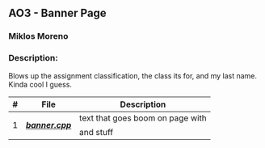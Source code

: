 ## AO3 - Banner Page
### Miklos Moreno
### Description:

Blows up the assignment classification, the class its for, and my last name. 
Kinda cool I guess.


|   #   | File                                                                                                                                              | Description                                     |
| :---: | ------------------------------------------------------------------------------------------------------------------------------------------------- | ----------------------------------------------- |
|   1   | ***<a href="https://github.com/2yep/2143-OOP-Moreno/blob/fbd736a0bb6184fada754e0baf33695e86426f98/Assignments/AO3/banner.cpp**">banner.cpp</a>*** | text that goes boom on page with $$$$ and stuff |